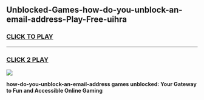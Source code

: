 
## Unblocked-Games-how-do-you-unblock-an-email-address-Play-Free-uihra
<h3>
<a href="https://premium76.site?title=how-do-you-unblock-an-email-address&ref=12A">CLICK TO PLAY</a></h3>
<hr>

<h3>
<a href="https://premium76.site?title=how-do-you-unblock-an-email-address&ref=12A">CLICK 2 PLAY</a>
  
</h3>

<a href="https://premium76.site?title=how-do-you-unblock-an-email-address&ref=12A"><img src="https://clearcache.store/games.png"></a>


**how-do-you-unblock-an-email-address games unblocked: Your Gateway to Fun and Accessible Online Gaming**
